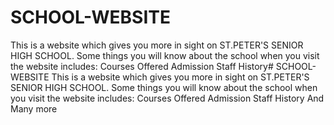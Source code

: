 # SCHOOL-WEBSITE
This is a website which gives you more in sight on ST.PETER'S SENIOR HIGH SCHOOL. Some things you will know about the school when you visit the website includes:
Courses Offered
Admission 
Staff
History# SCHOOL-WEBSITE
This is a website which gives you more in sight on ST.PETER'S SENIOR HIGH SCHOOL. Some things you will know about the school when you visit the website includes:
Courses Offered
Admission 
Staff
History
And Many more

